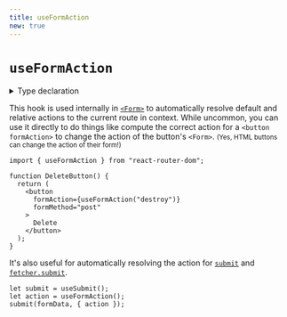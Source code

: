 ```yaml
---
title: useFormAction
new: true
---
```


# `useFormAction`

<details>
  <summary>Type declaration</summary>

```tsx
declare function useFormAction(
  action?: string,
  { relative }: { relative?: RelativeRoutingType } = {}
): string;
```

</details>

This hook is used internally in [`<Form>`][form] to automatically resolve default and relative actions to the current route in context. While uncommon, you can use it directly to do things like compute the correct action for a `<button formAction>` to change the action of the button's `<Form>`. <small>(Yes, HTML buttons can change the action of their form!)</small>

```tsx
import { useFormAction } from "react-router-dom";

function DeleteButton() {
  return (
    <button
      formAction={useFormAction("destroy")}
      formMethod="post"
    >
      Delete
    </button>
  );
}
```

It's also useful for automatically resolving the action for [`submit`][usesubmit] and [`fetcher.submit`][usefetchersubmit].

```tsx
let submit = useSubmit();
let action = useFormAction();
submit(formData, { action });
```

[form]: ../components/form
[usesubmit]: ./use-submit
[usefetchersubmit]: ./use-fetcher#fetchersubmit
